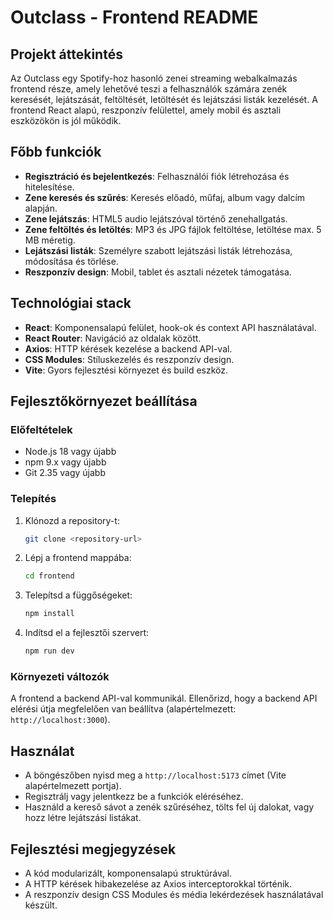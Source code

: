 # Outclass - Frontend README

## Projekt áttekintés
Az Outclass egy Spotify-hoz hasonló zenei streaming webalkalmazás frontend része, amely lehetővé teszi a felhasználók számára zenék keresését, lejátszását, feltöltését, letöltését és lejátszási listák kezelését. A frontend React alapú, reszponzív felülettel, amely mobil és asztali eszközökön is jól működik.

## Főbb funkciók
- **Regisztráció és bejelentkezés**: Felhasználói fiók létrehozása és hitelesítése.
- **Zene keresés és szűrés**: Keresés előadó, műfaj, album vagy dalcím alapján.
- **Zene lejátszás**: HTML5 audio lejátszóval történő zenehallgatás.
- **Zene feltöltés és letöltés**: MP3 és JPG fájlok feltöltése, letöltése max. 5 MB méretig.
- **Lejátszási listák**: Személyre szabott lejátszási listák létrehozása, módosítása és törlése.
- **Reszponzív design**: Mobil, tablet és asztali nézetek támogatása.

## Technológiai stack
- **React**: Komponensalapú felület, hook-ok és context API használatával.
- **React Router**: Navigáció az oldalak között.
- **Axios**: HTTP kérések kezelése a backend API-val.
- **CSS Modules**: Stíluskezelés és reszponzív design.
- **Vite**: Gyors fejlesztési környezet és build eszköz.

## Fejlesztőkörnyezet beállítása
### Előfeltételek
- Node.js 18 vagy újabb
- npm 9.x vagy újabb
- Git 2.35 vagy újabb

### Telepítés
1. Klónozd a repository-t:
   ```bash
   git clone <repository-url>
   ```
2. Lépj a frontend mappába:
   ```bash
   cd frontend
   ```
3. Telepítsd a függőségeket:
   ```bash
   npm install
   ```
4. Indítsd el a fejlesztői szervert:
   ```bash
   npm run dev
   ```

### Környezeti változók
A frontend a backend API-val kommunikál. Ellenőrizd, hogy a backend API elérési útja megfelelően van beállítva (alapértelmezett: `http://localhost:3000`).

## Használat
- A böngészőben nyisd meg a `http://localhost:5173` címet (Vite alapértelmezett portja).
- Regisztrálj vagy jelentkezz be a funkciók eléréséhez.
- Használd a kereső sávot a zenék szűréséhez, tölts fel új dalokat, vagy hozz létre lejátszási listákat.

## Fejlesztési megjegyzések
- A kód modularizált, komponensalapú struktúrával.
- A HTTP kérések hibakezelése az Axios interceptorokkal történik.
- A reszponzív design CSS Modules és média lekérdezések használatával készült.
